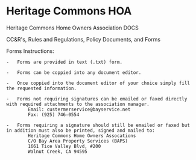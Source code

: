 # Heritage Commons HOA

Heritage Commons Home Owners Association DOCS 

CC&R's, Rules and Regulations, Policy Documents, and Forms

Forms Instructions:

    -   Forms are provided in text (.txt) form.
    
    -   Forms can be coppied into any document editor.
    
    -   Once coppied into the document editor of your choice simply fill the requested information.

    -   Forms not requiring signatures can be emailed or faxed directly with required attachments to the association manager.
            Email: custermerservice@bayservice.net
            Fax: (925) 746-0554

    -   Forms requiring a signature should still be emailed or faxed but in addition must also be printed, signed and mailed to:
            Heritage Commons Home Owners Assocations
            C/O Bay Area Property Services (BAPS)
            1661 Tice Valley Blvd, #200
            Walnut Creek, CA 94595